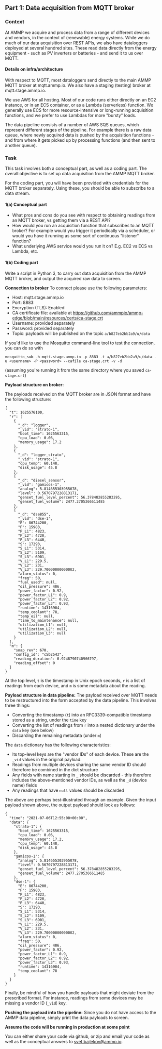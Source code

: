 ## Part 1: Data acquisition from MQTT broker

### Context
At AMMP we acquire and process data from a range of different devices and vendors, in the context of (renewable) energy systems. While we do much of our data acquisition over REST APIs, we also have dataloggers deployed at several hundred sites. These read data directly from the energy equipment - such as PV inverters or batteries - and send it to us over MQTT.

#### Details on infra/architecture
With respect to MQTT, most dataloggers send directly to the main AMMP MQTT broker at mqtt.ammp.io. We also have a staging (testing) broker at mqtt.stage.ammp.io.

We use AWS for all hosting. Most of our code runs either directly on an EC2 instance, or in an ECS container, or as a Lambda (serverless) function. We generally use ECS for more resource-intensive or long-running acquisition functions, and we prefer to use Lambdas for more "bursty" loads.

The data pipeline consists of a number of AWS SQS queues, which represent different stages of the pipeline. For example there is a raw data queue, where newly acquired data is pushed by the acquisition functions - and from where it gets picked up by processing functions (and then sent to another queue).

### Task
This task involves both a conceptual part, as well as a coding part. The overall objective is to set up data acquisition from the AMMP MQTT broker.

For the coding part, you will have been provided with credentials for the MQTT broker separately. Using these, you should be able to subscribe to a data stream. 

#### 1(a) Conceptual part
- What pros and cons do you see with respect to obtaining readings from an MQTT broker, vs getting them via a REST API?
- How would you run an acquisition function that subscribes to an MQTT broker? For example would you trigger it periodically via a scheduler, or would you have it running as some sort of continuous "listener" function? 
- What underlying AWS service would you run it on? E.g. EC2 vs ECS vs Lambda, etc.

#### 1(b) Coding part

Write a script in Python 3, to carry out data acquisition from the AMMP MQTT broker, and output the acquired raw data to screen.

**Connection to broker**
To connect please use the following parameters:
- Host: mqtt.stage.ammp.io
- Port: 8883
- Encryption (TLS): Enabled
- CA certificate file: available at https://github.com/ammpio/ammp-edge/blob/main/resources/certs/ca-stage.crt
- Username: provided separately
- Password: provided separately
- Topic: payloads will be published on the topic `a/b827eb2bb2a9/u/data`

If you'd like to use the Mosquitto command-line tool to test the connection, you can do so with
```
mosquitto_sub -h mqtt.stage.ammp.io -p 8883 -t a/b827eb2bb2a9/u/data -u <username> -P <password> --cafile ca-stage.crt -v -d
```
(assuming you're running it from the same directory where you saved `ca-stage.crt`)

**Payload structure on broker:**

The payloads received on the MQTT broker are in JSON format and have the following structure:
```
{
  "t": 1625576100,
  "r": [
    {
      "_d": "logger",
      "_vid": "strato-1",
      "boot_time": 1625563315,
      "cpu_load": 0.06,
      "memory_usage": 17.2
    },
    {
      "_d": "logger_strato",
      "_vid": "strato-1",
      "cpu_temp": 60.148,
      "disk_usage": 45.8
    },
    {
      "_d": "diesel_sensor",
      "_vid": "gamicos-1",
      "analog": 5.814655303955078,
      "level": 0.5670797228813171,
      "genset_fuel_level_percent": 56.378482855283295,
      "genset_fuel_volume": 2477.2705366611485
    },
    {
      "_d": "dse855",
      "_vid": "dse-1",
      "E": 86744200,
      "P": 15983,
      "P_L1": 4823,
      "P_L2": 4720,
      "P_L3": 6440,
      "S": 17293,
      "S_L1": 5314,
      "S_L2": 5109,
      "S_L3": 6901,
      "V_L1": 229.5,
      "V_L2": 231,
      "V_L3": 229.70000000000002,
      "alarm_status": 0,
      "freq": 50,
      "fuel_used": null,
      "oil_pressure": 406,
      "power_factor": 0.92,
      "power_factor_L1": 0.9,
      "power_factor_L2": 0.92,
      "power_factor_L3": 0.93,
      "runtime": 14316904,
      "temp_coolant": 78,
      "temp_oil": null,
      "time_to_maintenance": null,
      "utilization_L1": null,
      "utilization_L2": null,
      "utilization_L3": null
    }
  ],
  "m": {
    "snap_rev": 670,
    "config_id": "c5b2543",
    "reading_duration": 0.9248790740966797,
    "reading_offset": 0
  }
}
```
At the top level, `t` is the timestamp in Unix epoch seconds, `r` is a list of readings from each device, and `m` is some metadata about the reading.

**Payload structure in data pipeline:**
The payload received over MQTT needs to be restructured into the form accepted by the data pipeline. This involves three things:
- Converting the timestamp (`t`) into an RFC3339-compatible timestamp stored as a string, under the `time` key
- Converting the list of readings from `r` into a nested dictionary under the `data` key (see below)
- Discarding the remaining metadata (under `m`)

The `data` dictionary has the following characteristics:
- Its top-level keys are the "vendor IDs" of each device. These are the `_vid` values in the original payload.
- Readings from multiple devices sharing the same vendor ID should therefore be combined in the dict structure
- Any fields with name starting in `_` should be discarded - this therefore includes the above-mentioned vendor IDs, as well as the `_d` (device name) fields
- Any readings that have `null` values should be discarded

The above are perhaps best-illustrated through an example. Given the input payload shown above, the output payload should look as follows:
```
{
  "time": "2021-07-06T12:55:00+00:00",
  "data": {
    "strato-1": {
      "boot_time": 1625563315,
      "cpu_load": 0.06,
      "memory_usage": 17.2,
      "cpu_temp": 60.148,
      "disk_usage": 45.8
    },
    "gamicos-1": {
      "analog": 5.814655303955078,
      "level": 0.5670797228813171,
      "genset_fuel_level_percent": 56.378482855283295,
      "genset_fuel_volume": 2477.2705366611485
    },
    "dse-1": {
      "E": 86744200,
      "P": 15983,
      "P_L1": 4823,
      "P_L2": 4720,
      "P_L3": 6440,
      "S": 17293,
      "S_L1": 5314,
      "S_L2": 5109,
      "S_L3": 6901,
      "V_L1": 229.5,
      "V_L2": 231,
      "V_L3": 229.70000000000002,
      "alarm_status": 0,
      "freq": 50,
      "oil_pressure": 406,
      "power_factor": 0.92,
      "power_factor_L1": 0.9,
      "power_factor_L2": 0.92,
      "power_factor_L3": 0.93,
      "runtime": 14316904,
      "temp_coolant": 78
    }
  }
}
```

Finally, be mindful of how you handle payloads that might deviate from the prescribed format. For instance, readings from some devices may be missing a vendor ID (`_vid`) key.

**Pushing the payload into the pipeline:**
Since you do not have access to the AMMP data pipeline, simply print the data payloads to screen.

**Assume the code will be running in production at some point**


You can either share your code via github, or zip and email your code as well as the conceptual answers to svet.bajlekov@ammp.io. 